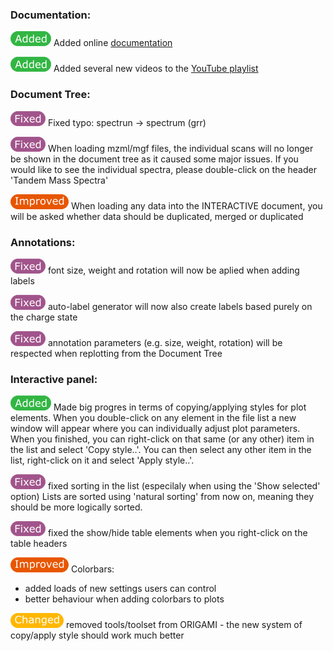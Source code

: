### Documentation:
![](img/added.png) Added online [documentation](https://lukasz-migas.github.io/ORIGAMI/)

![](img/added.png) Added several new videos to the [YouTube playlist](https://www.youtube.com/playlist?list=PLrPB7zfH4WXMYa5CN9qDtl-G-Ax_L6AK8)

### Document Tree:
![](img/fixed.png) Fixed typo: spectrun -> spectrum (grr)

![](img/fixed.png) When loading mzml/mgf files, the individual scans will no longer be shown in the document tree as it caused some major issues. If you would like to see the individual spectra, please double-click on the header 
'Tandem Mass Spectra'

![](img/improved.png) When loading any data into the INTERACTIVE document, you will be asked whether data should be duplicated, merged or duplicated

### Annotations:
![](img/fixed.png) font size, weight and rotation will now be aplied when adding labels

![](img/fixed.png) auto-label generator will now also create labels based purely on the charge state

![](img/fixed.png) annotation parameters (e.g. size, weight, rotation) will be respected when replotting from the Document Tree

### Interactive panel:
![](img/added.png) Made big progres in terms of copying/applying styles for plot elements. When you double-click on any element in the file list a new window will appear where you can individually adjust plot parameters. When you finished, you can right-click on that same (or any other) item in the list and select 'Copy style..'. You can then select any other item in the list, right-click on it and select  'Apply style..'.  

![](img/fixed.png) fixed sorting in the list (especilaly when using the 'Show selected' option) Lists are sorted using 'natural sorting' from now on, meaning they should be more logically sorted. 

![](img/fixed.png) fixed the show/hide table elements when you right-click on the table headers

![](img/improved.png) Colorbars:
* added loads of new settings users can control
* better behaviour when adding colorbars to plots

![](img/changed.png) removed tools/toolset from ORIGAMI - the new system of copy/apply style should work much better